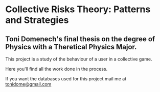 # Collective Risks Theory: Patterns and Strategies
## Toni Domenech's final thesis on the degree of Physics with a Theretical Physics Major.

This project is a study of the behaviour of a user in a collective game.

Here you'll find all the work done in the process.

If you want the databases used for this project mail me at tonidome@gmail.com
